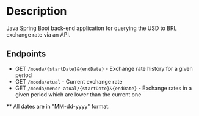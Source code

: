 # Description
Java Spring Boot back-end application for querying the USD to BRL exchange rate via an API.
## Endpoints
- GET `/moeda/{startDate}&{endDate}` - Exchange rate history for a given period
- GET `/moeda/atual` - Current exchange rate
- GET `/moeda/menor-atual/{startDate}&{endDate}` - Exchange rates in a given period which are lower than the current one

** All dates are in "MM-dd-yyyy" format.
